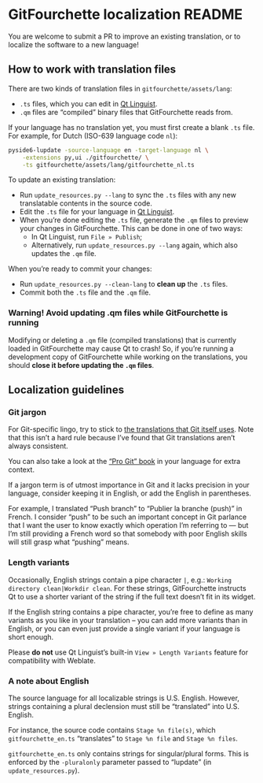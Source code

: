 # GitFourchette localization README

You are welcome to submit a PR to improve an existing translation, or to localize the software to a new language!

## How to work with translation files

There are two kinds of translation files in `gitfourchette/assets/lang`:
- `.ts` files, which you can edit in [Qt Linguist](https://doc.qt.io/qt-6/linguist-translators.html).
- `.qm` files are “compiled” binary files that GitFourchette reads from.

If your language has no translation yet, you must first create a blank `.ts` file. For example, for Dutch (ISO-639 language code `nl`):

```bash
pyside6-lupdate -source-language en -target-language nl \
    -extensions py,ui ./gitfourchette/ \
    -ts gitfourchette/assets/lang/gitfourchette_nl.ts
```

To update an existing translation:
- Run `update_resources.py --lang` to sync the `.ts` files with any new translatable contents in the source code.
- Edit the `.ts` file for your language in [Qt Linguist](https://doc.qt.io/qt-6/linguist-translators.html).
- When you’re done editing the `.ts` file, generate the `.qm` files to preview your changes in GitFourchette. This can be done in one of two ways:
    - In Qt Linguist, run `File » Publish`;
    - Alternatively, run `update_resources.py --lang` again, which also updates the `.qm` file.

When you’re ready to commit your changes:
- Run `update_resources.py --clean-lang` to **clean up** the `.ts` files.
- Commit both the `.ts` file and the `.qm` file.

### Warning! Avoid updating .qm files while GitFourchette is running

Modifying or deleting a `.qm` file (compiled translations) that is currently loaded in GitFourchette may cause Qt to crash! So, if you’re running a development copy of GitFourchette while working on the translations, you should **close it before updating the `.qm` files**.

## Localization guidelines

### Git jargon

For Git-specific lingo, try to stick to [the translations that Git itself uses](https://github.com/git/git/tree/master/po). Note that this isn’t a hard rule because I’ve found that Git translations aren’t always consistent.

You can also take a look at the [“Pro Git” book](https://git-scm.com/book) in your language for extra context.

If a jargon term is of utmost importance in Git and it lacks precision in your language, consider keeping it in English, or add the English in parentheses.

For example, I translated “Push branch” to “Publier la branche (push)” in French. I consider “push” to be such an important concept in Git parlance that I want the user to know exactly which operation I’m referring to — but I’m still providing a French word so that somebody with poor English skills will still grasp what “pushing” means.

### Length variants

Occasionally, English strings contain a pipe character `|`, e.g.: `Working directory clean|Workdir clean`. For these strings, GitFourchette instructs Qt to use a shorter variant of the string if the full text doesn’t fit in its widget.

If the English string contains a pipe character, you’re free to define as many variants as you like in your translation – you can add more variants than in English, or you can even just provide a single variant if your language is short enough.

Please **do not** use Qt Linguist’s built-in `View » Length Variants` feature for compatibility with Weblate.

### A note about English

The source language for all localizable strings is U.S. English. However, strings containing a plural declension must still be “translated” into U.S. English.

For instance, the source code contains `Stage %n file(s)`, which `gitfourchette_en.ts` “translates” to `Stage %n file` and `Stage %n files`.

`gitfourchette_en.ts` only contains strings for singular/plural forms. This is enforced by the `-pluralonly` parameter passed to “lupdate” (in `update_resources.py`).
